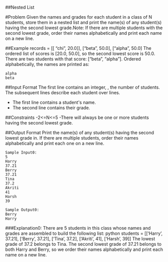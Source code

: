 ##Nested List

#Problem
Given the names and grades for each student in a class of N students, store them in a nested list and print the name(s) of any student(s) having the second lowest grade.Note: If there are multiple students with the second lowest grade, order their names alphabetically and print each name on a new line.

##Example
records  = [[ “chi”, 20.0]], [“beta”, 50.0], [“alpha”, 50.0]
The ordered list of scores is [20.0, 50.0], so the second lowest score is 50.0. There are two students with that score: [“beta”, “alpha”]. Ordered alphabetically, the names are printed as:

```
alpha
beta
```
##Input Format
The first line contains an integer, , the number of students.
The  subsequent lines describe each student over  lines.
- The first line contains a student's name.
- The second line contains their grade.

##Constraints
-2<=N<=5
-There will always be one or more students having the second lowest grade.

##Output Format
Print the name(s) of any student(s) having the second lowest grade in. If there are multiple students, order their names alphabetically and print each one on a new line.

```
Sample Input0:
5
Harry
37.21
Berry
37.21
Tina
37.2
Akriti
41
Harsh
39
```
```
Sample Output0:
Berry
Harry
```
###Explanation0:
There are 5 students in this class whose names and grades are assembled to build the following list:
python students = [[‘Harry’, 37.21], [‘Berry’, 37.21], [‘Tina’, 37.2], [‘Akriti’, 41], [‘Harsh’, 39]]
The lowest grade of 37.2 belongs to Tina. The second lowest grade of 37.21 belongs to both Harry and Berry, so we order their names alphabetically and print each name on a new line.








